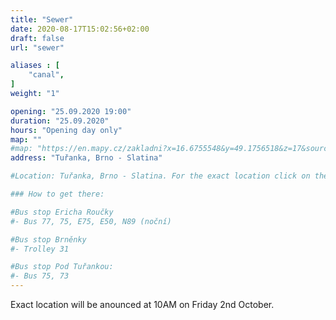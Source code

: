 ```yaml
---
title: "Sewer"
date: 2020-08-17T15:02:56+02:00
draft: false
url: "sewer"

aliases : [
    "canal",
]
weight: "1"

opening: "25.09.2020 19:00"
duration: "25.09.2020"
hours: "Opening day only"
map: ""
#map: "https://en.mapy.cz/zakladni?x=16.6755548&y=49.1756518&z=17&source=coor&id=16.675404629967574%2C49.17613221437531"
address: "Tuřanka, Brno - Slatina"

#Location: Tuřanka, Brno - Slatina. For the exact location click on the map.

### How to get there:

#Bus stop Ericha Roučky
#- Bus 77, 75, E75, E50, N89 (noční)

#Bus stop Brněnky
#- Trolley 31

#Bus stop Pod Tuřankou:
#- Bus 75, 73
---
```


Exact location will be anounced at 10AM on Friday 2nd October.
